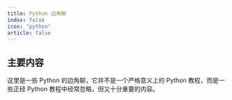 ```yaml
---
title: Python 边角聊
index: false
icon: "python"
article: false
---
```


## 主要内容

这里是一些 Python 的边角聊，它并不是一个严格意义上的 Python 教程，而是一些正经 Python 教程中经常忽略，但又十分重要的内容。

<AutoCatalog />
